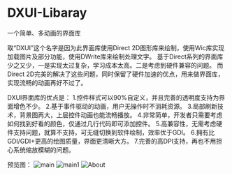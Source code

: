 # DXUI-Libaray
一个简单、多动画的界面库

取“DXUI”这个名字是因为此界面库使用Direct 2D图形库来绘制，使用Wic库实现加载图片及部分功能，使用DWrite库来绘制处理文字。
基于Direct系列的界面库少之又少，一是实现太过复杂，学习成本太高。二是考虑到硬件兼容的问题。
而Direct 2D完美的解决了这些问题，同时保留了硬件加速的优点，用来做界面库，实现流畅的动画再好不过了。

DXUI界面库的优点是：
1.控件样式可以90%自定义，并且完善的透明度支持为界面增色不少。
2.基于事件驱动的动画，用户无操作时不消耗资源。
3.局部刷新技术，背景图再大，上层控件动画也能流畅播放。
4.非常简单，开发者只需要考虑如何找到好看的颜色，仅通过几行代码即可添加控件。
5.高兼容性，无需考虑硬件支持问题，就算不支持，可无缝切换到软件绘制，效率优于GDI。
6.拥有比GDI/GDI+更高的绘图质量，界面更清晰大方。
7.完善的高DPI支持，再也不用担心系统缩放模糊的问题。

预览图：
![main](https://github.com/IDXGI/DXUI-Libaray/blob/master/preview%20picture/main.jpg)
![main1](https://github.com/IDXGI/DXUI-Libaray/blob/master/preview%20picture/main1.jpg)
![About](https://github.com/IDXGI/DXUI-Libaray/blob/master/preview%20picture/about.jpg)
